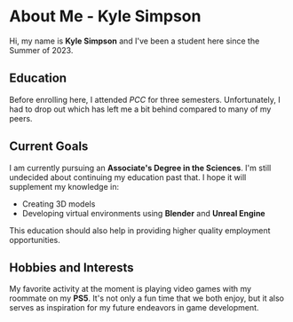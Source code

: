 # About Me - Kyle Simpson

Hi, my name is **Kyle Simpson** and I've been a student here since the Summer of 2023. 

## Education
Before enrolling here, I attended *PCC* for three semesters. Unfortunately, I had to drop out which has left me a bit behind compared to many of my peers. 

## Current Goals
I am currently pursuing an **Associate's Degree in the Sciences**. I'm still undecided about continuing my education past that. I hope it will supplement my knowledge in:

- Creating 3D models
- Developing virtual environments using **Blender** and **Unreal Engine**

This education should also help in providing higher quality employment opportunities.

## Hobbies and Interests
My favorite activity at the moment is playing video games with my roommate on my **PS5**. It's not only a fun time that we both enjoy, but it also serves as inspiration for my future endeavors in game development.
